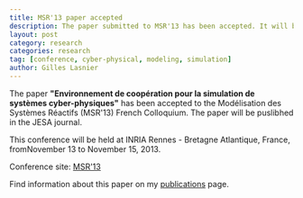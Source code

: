 ```yaml
---
title: MSR'13 paper accepted
description: The paper submitted to MSR'13 has been accepted. It will be published in the JESA journal.
layout: post
category: research
categories: research
tag: [conference, cyber-physical, modeling, simulation]
author: Gilles Lasnier
---
```


The paper <strong>"Environnement de coopération pour la simulation de systèmes cyber-physiques"</strong> has been accepted to the Modélisation des Systèmes Réactifs (MSR'13) French Colloquium. The paper will be puslibhed in the JESA journal<!--more-->.

This conference will be held at INRIA Rennes - Bretagne Atlantique, France, fromNovember 13 to November 15, 2013.

Conference site: <a href="http://msr2013.inria.fr/">MSR'13</a>

Find information about this paper on my <a href="{{ site.url }}/publications/">publications</a> page.